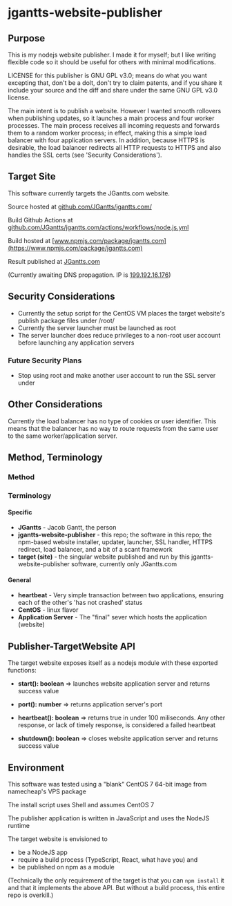 # jgantts-website-publisher
 
## Purpose
This is my nodejs website publisher.
I made it for myself; but I like writing flexible code so it should be useful for others with minimal modifications.

LICENSE for this publisher is GNU GPL v3.0;
means do what you want excepting that, don't be a dolt, don't try to claim patents, and if you share it include your source and the diff and share under the same GNU GPL v3.0 license.

The main intent is to publish a website.
However I wanted smooth rollovers when publishing updates, so it launches a main process and four worker processes.
The main process receives all incoming requests and forwards them to a random worker process;
in effect, making this a simple load balancer with four application servers.
In addition, because HTTPS is desirable, the load balancer redirects all HTTP requests to HTTPS and also handles the SSL certs (see 'Security Considerations').

## Target Site
This software currently targets the JGantts.com website.

Source hosted at [github.com/JGantts/jgantts.com/](https://github.com/JGantts/jgantts.com/)

Build Github Actions at [github.com/JGantts/jgantts.com/actions/workflows/node.js.yml](https://github.com/JGantts/jgantts.com/actions/workflows/node.js.yml)

Build hosted at [www.npmjs.com/package/jgantts.com](https://www.npmjs.com/package/jgantts.com)

Result published at [JGantts.com](https://jgantts.com/)

(Currently awaiting DNS propagation. IP is [199.192.16.176](http://199.192.16.176/))

## Security Considerations
 - Currently the setup script for the CentOS VM places the target website's publish package files under /root/
 - Currently the server launcher must be launched as root
 - The server launcher does reduce privileges to a non-root user account before launching any application servers

### Future Security Plans
 - Stop using root and make another user account to run the SSL server under

## Other Considerations
Currently the load balancer has no type of cookies or user identifier.
This means that the balancer has no way to route requests from the same user to the same worker/application server.

## Method, Terminology

### Method


### Terminology

#### Specific
 - **JGantts** - Jacob Gantt, the person
 - **jgantts-website-publisher** - this repo; the software in this repo; the npm-based website installer, updater, launcher, SSL handler, HTTPS redirect, load balancer, and a bit of a scant framework
 - **target (site)** - the singular website published and run by this jgantts-website-publisher software, currently only JGantts.com

#### General
 - **heartbeat** - Very simple transaction between two applications, ensuring each of the other's 'has not crashed' status
 - **CentOS** - linux flavor
 - **Application Server** - The "final" sever which hosts the application (website)

## Publisher-TargetWebsite API
The target website exposes itself as a nodejs module with these exported functions:

- **start(): boolean** => launches website application server and returns success value
    
- **port(): number** => returns application server's port
    
- **heartbeat(): boolean** => returns true in under 100 miliseconds. Any other response, or lack of timely response, is considered a failed heartbeat
    
- **shutdown(): boolean** => closes website application server and returns success value

## Environment
This software was tested using a "blank" CentOS 7 64-bit image from namecheap's VPS package

The install script uses Shell and assumes CentOS 7

The publisher application is written in JavaScript and uses the NodeJS runtime

The target website is envisioned to
 - be a NodeJS app
 - require a build process (TypeScript, React, what have you) and
 - be published on npm as a module

(Technically the only requirement of the target is that you can `npm install` it and that it implements the above API. But without a build process, this entire repo is overkill.)
